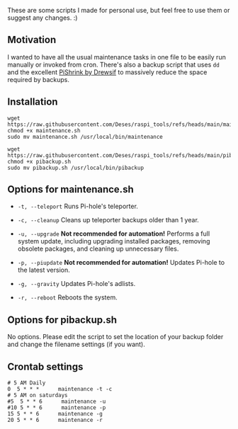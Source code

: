 These are some scripts I made for personal use, but feel free to use them or suggest any changes. :)

## Motivation
I wanted to have all the usual maintenance tasks in one file to be easily run manually or invoked from cron.
There's also a backup script that uses `dd` and the excellent [PiShrink by Drewsif](https://github.com/Drewsif/PiShrink) to massively reduce the space required by backups.

## Installation
```
wget https://raw.githubusercontent.com/Deses/raspi_tools/refs/heads/main/maintenance.sh
chmod +x maintenance.sh
sudo mv maintenance.sh /usr/local/bin/maintenance

wget https://raw.githubusercontent.com/Deses/raspi_tools/refs/heads/main/pibackup.sh
chmod +x pibackup.sh
sudo mv pibackup.sh /usr/local/bin/pibackup
```

## Options for maintenance.sh
- `-t, --teleport`
Runs Pi-hole's teleporter.

- `-c, --cleanup`
Cleans up teleporter backups older than 1 year.

- `-u, --upgrade`
**Not recommended for automation!** Performs a full system update, including upgrading installed packages, removing obsolete packages, and cleaning up unnecessary files.

- `-p, --piupdate`
**Not recommended for automation!** Updates Pi-hole to the latest version.

- `-g, --gravity`
Updates Pi-hole's adlists.  

- `-r, --reboot`
Reboots the system.

## Options for pibackup.sh
No options. Please edit the script to set the location of your backup folder and change the filename settings (if you want).

## Crontab settings
```
# 5 AM Daily
0  5 * * *      maintenance -t -c
# 5 AM on saturdays
#5  5 * * 6      maintenance -u
#10 5 * * 6      maintenance -p
15 5 * * 6      maintenance -g
20 5 * * 6      maintenance -r
```
